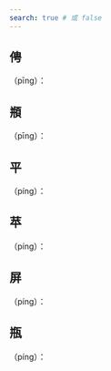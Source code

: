 ```yaml
---
search: true # 或 false
---
```


## 俜

（pīng）：

## 頩

（pīng）：

## 平

（píng）：

## 苹

（píng）：

## 屏

（píng）：

## 瓶

（píng）：